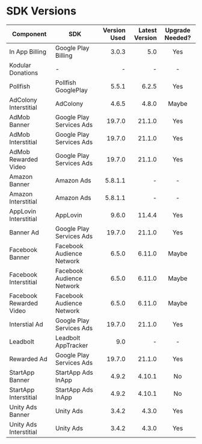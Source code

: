 # SDK Versions

| Component               | SDK                       | Version Used | Latest Version | Upgrade Needed? |
|-------------------------|---------------------------|-------------:|---------------:|:---------------:|
| In App Billing          | Google Play Billing       |        3.0.3 |            5.0 |       Yes       |
| Kodular Donations       | -                         |            - |              - |        -        |
| Pollfish                | Pollfish GooglePlay       |        5.5.1 |          6.2.5 |       Yes       |
| AdColony Interstitial   | AdColony                  |        4.6.5 |          4.8.0 |      Maybe      |
| AdMob Banner            | Google Play Services Ads  |       19.7.0 |         21.1.0 |       Yes       |
| AdMob Interstitial      | Google Play Services Ads  |       19.7.0 |         21.1.0 |       Yes       |
| AdMob Rewarded Video    | Google Play Services Ads  |       19.7.0 |         21.1.0 |       Yes       |
| Amazon Banner           | Amazon Ads                |      5.8.1.1 |              - |        -        |
| Amazon Interstitial     | Amazon Ads                |      5.8.1.1 |              - |        -        |
| AppLovin Interstitial   | AppLovin                  |        9.6.0 |         11.4.4 |       Yes       |
| Banner Ad               | Google Play Services Ads  |       19.7.0 |         21.1.0 |       Yes       |
| Facebook Banner         | Facebook Audience Network |        6.5.0 |         6.11.0 |      Maybe      |
| Facebook Interstitial   | Facebook Audience Network |        6.5.0 |         6.11.0 |      Maybe      |
| Facebook Rewarded Video | Facebook Audience Network |        6.5.0 |         6.11.0 |      Maybe      |
| Interstial Ad           | Google Play Services Ads  |       19.7.0 |         21.1.0 |       Yes       |
| Leadbolt                | Leadbolt AppTracker       |          9.0 |              - |        -        |
| Rewarded Ad             | Google Play Services Ads  |       19.7.0 |         21.1.0 |       Yes       |
| StartApp Banner         | StartApp Ads InApp        |        4.9.2 |         4.10.1 |        No       |
| StartApp Interstitial   | StartApp Ads InApp        |        4.9.2 |         4.10.1 |        No       |
| Unity Ads Banner        | Unity Ads                 |        3.4.2 |          4.3.0 |       Yes       |
| Unity Ads Interstitial  | Unity Ads                 |        3.4.2 |          4.3.0 |       Yes       |

